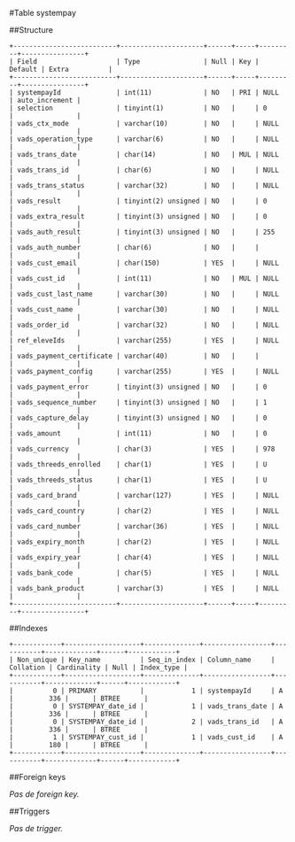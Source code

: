 #Table systempay

##Structure

    +--------------------------+---------------------+------+-----+---------+----------------+
    | Field                    | Type                | Null | Key | Default | Extra          |
    +--------------------------+---------------------+------+-----+---------+----------------+
    | systempayId              | int(11)             | NO   | PRI | NULL    | auto_increment |
    | selection                | tinyint(1)          | NO   |     | 0       |                |
    | vads_ctx_mode            | varchar(10)         | NO   |     | NULL    |                |
    | vads_operation_type      | varchar(6)          | NO   |     | NULL    |                |
    | vads_trans_date          | char(14)            | NO   | MUL | NULL    |                |
    | vads_trans_id            | char(6)             | NO   |     | NULL    |                |
    | vads_trans_status        | varchar(32)         | NO   |     | NULL    |                |
    | vads_result              | tinyint(2) unsigned | NO   |     | 0       |                |
    | vads_extra_result        | tinyint(3) unsigned | NO   |     | 0       |                |
    | vads_auth_result         | tinyint(3) unsigned | NO   |     | 255     |                |
    | vads_auth_number         | char(6)             | NO   |     |         |                |
    | vads_cust_email          | char(150)           | YES  |     | NULL    |                |
    | vads_cust_id             | int(11)             | NO   | MUL | NULL    |                |
    | vads_cust_last_name      | varchar(30)         | NO   |     | NULL    |                |
    | vads_cust_name           | varchar(30)         | NO   |     | NULL    |                |
    | vads_order_id            | varchar(32)         | NO   |     | NULL    |                |
    | ref_eleveIds             | varchar(255)        | YES  |     | NULL    |                |
    | vads_payment_certificate | varchar(40)         | NO   |     |         |                |
    | vads_payment_config      | varchar(255)        | YES  |     | NULL    |                |
    | vads_payment_error       | tinyint(3) unsigned | NO   |     | 0       |                |
    | vads_sequence_number     | tinyint(3) unsigned | NO   |     | 1       |                |
    | vads_capture_delay       | tinyint(3) unsigned | NO   |     | 0       |                |
    | vads_amount              | int(11)             | NO   |     | 0       |                |
    | vads_currency            | char(3)             | YES  |     | 978     |                |
    | vads_threeds_enrolled    | char(1)             | YES  |     | U       |                |
    | vads_threeds_status      | char(1)             | YES  |     | U       |                |
    | vads_card_brand          | varchar(127)        | YES  |     | NULL    |                |
    | vads_card_country        | char(2)             | YES  |     | NULL    |                |
    | vads_card_number         | varchar(36)         | YES  |     | NULL    |                |
    | vads_expiry_month        | char(2)             | YES  |     | NULL    |                |
    | vads_expiry_year         | char(4)             | YES  |     | NULL    |                |
    | vads_bank_code           | char(5)             | YES  |     | NULL    |                |
    | vads_bank_product        | varchar(3)          | YES  |     | NULL    |                |
    +--------------------------+---------------------+------+-----+---------+----------------+

##Indexes

    +------------+-------------------+--------------+-----------------+-----------+-------------+------+------------+
    | Non_unique | Key_name          | Seq_in_index | Column_name     | Collation | Cardinality | Null | Index_type |
    +------------+-------------------+--------------+-----------------+-----------+-------------+------+------------+
    |          0 | PRIMARY           |            1 | systempayId     | A         |         336 |      | BTREE      |
    |          0 | SYSTEMPAY_date_id |            1 | vads_trans_date | A         |         336 |      | BTREE      |
    |          0 | SYSTEMPAY_date_id |            2 | vads_trans_id   | A         |         336 |      | BTREE      |
    |          1 | SYSTEMPAY_cust_id |            1 | vads_cust_id    | A         |         180 |      | BTREE      |
    +------------+-------------------+--------------+-----------------+-----------+-------------+------+------------+

##Foreign keys

_Pas de foreign key._

##Triggers

_Pas de trigger._

